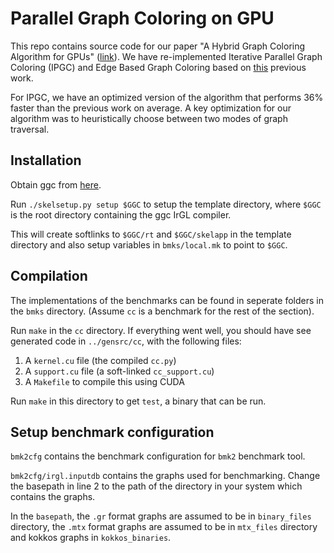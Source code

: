 # Parallel Graph Coloring on GPU
This repo contains source code for our paper "A Hybrid Graph 
Coloring Algorithm for GPUs" ([link](https://arxiv.org/abs/1912.01478)). 
We have re-implemented Iterative Parallel Graph Coloring (IPGC) and 
Edge Based Graph Coloring based on [this](https://ieeexplore.ieee.org/document/7516086) 
previous work. 

For IPGC, we have an optimized version of the algorithm that performs 
36% faster than the previous work on average. A key optimization for 
our algorithm was to heuristically choose between two modes of graph 
traversal.

## Installation

Obtain ggc from [here](https://www.cs.rochester.edu/~sree/ggc/).

Run `./skelsetup.py setup $GGC` to setup the template directory,
 where `$GGC` is the root directory containing the ggc IrGL compiler.

This will create softlinks to `$GGC/rt` and `$GGC/skelapp` in the
template directory and also setup variables in `bmks/local.mk` to
point to `$GGC`.

## Compilation

The implementations of the benchmarks can be found in seperate 
folders in the `bmks` directory. (Assume `cc` is a benchmark for 
the rest of the section).

Run `make` in the `cc` directory. If everything went well, you should
have see generated code in `../gensrc/cc`, with the following files:

  1. A `kernel.cu` file (the compiled `cc.py`)
  2. A `support.cu` file (a soft-linked `cc_support.cu`)
  3. A `Makefile` to compile this using CUDA

Run `make` in this directory to get `test`, a binary that can be run.

## Setup benchmark configuration

`bmk2cfg` contains the benchmark configuration for `bmk2` benchmark
tool.

`bmk2cfg/irgl.inputdb` contains the graphs used for benchmarking. 
Change the basepath in line 2 to the path of the directory in your 
system which contains the graphs.

In the `basepath`, the `.gr` format graphs are assumed to be in 
`binary_files` directory, the `.mtx` format graphs are assumed to 
be in `mtx_files` directory and kokkos graphs in `kokkos_binaries`.
